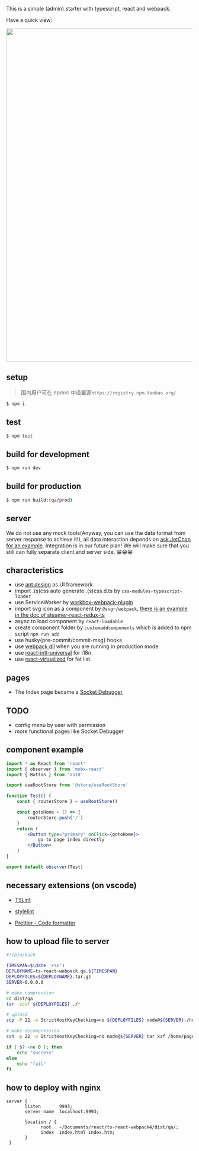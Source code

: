 This is a simple (admin) starter with typescript, react and webpack.

Have a quick view:

<img src="http://10.0.1.26:3000/oper_team/admin-activity-antd/raw/branch/master/screenshot.png" width="900">

## setup

> 国内用户可在.npmrc 中设置源`https://registry.npm.taobao.org/`

```bash
$ npm i
```

## test

```bash
$ npm test
```

## build for development

```bash
$ npm run dev
```

## build for production

```bash
$ npm run build:(qa/prod)
```

## server

We do not use any mock tools(Anyway, you can use the data format from server response to achieve it!), all data interaction depends on [ask JetChan for an example](mailto:364950804@qq.com). Integration is in our future plan! We will make sure that you still can fully separate client and server side. 😁😁😁

## characteristics

-   use [ant design](https://ant.design/index-cn) as UI framework
-   import .(s)css auto generate .(s)css.d.ts by `css-modules-typescript-loader`
-   use ServiceWorker by [workbox-webpack-plugin](https://developers.google.com/web/tools/workbox/modules/workbox-webpack-plugin)
-   import svg icon as a component by `@svgr/webpack`, [there is an example in the doc of steamer-react-redux-ts](https://github.com/YDJ-FE/steamer-react-ts/blob/master/docs/svg.md)
-   async to load component by `react-loadable`
-   create component folder by `customaddcomponents` which is added to npm script `npm run add`
-   use husky{pre-commit/commit-msg} hooks
-   use [webpack dll](https://webpack.js.org/plugins/dll-plugin/) when you are running in production mode
-   use [react-intl-universal](https://github.com/alibaba/react-intl-universal) for i18n.
-   use [react-virtualized](https://github.com/bvaughn/react-virtualized) for fat list.

## pages

-   The Index page became a [Socket Debugger](https://127.0.0.1:8091/#/)

## TODO

-   config menu by user with permission
-   more functional pages like Socket Debugger

## component example

```jsx
import * as React from 'react'
import { observer } from 'mobx-react'
import { Button } from 'antd'

import useRootStore from '@store/useRootStore'

function Test() {
    const { routerStore } = useRootStore()

    const gotoHome = () => {
        routerStore.push('/')
    }
    return (
        <Button type="primary" onClick={gotoHome}>
            go to page index directly
        </Button>
    )
}

export default observer(Test)
```

## necessary extensions (on vscode)

-   [TSLint](https://marketplace.visualstudio.com/items?itemName=eg2.tslint)

-   [stylelint](https://marketplace.visualstudio.com/items?itemName=shinnn.stylelint)

-   [Prettier - Code formatter](https://marketplace.visualstudio.com/items?itemName=esbenp.prettier-vscode)

## how to upload file to server

```bash
#!/bin/bash

TIMESPAN=$(date '+%s')
DEPLOYNAME=ts-react-webpack.qa.${TIMESPAN}
DEPLOYFILES=${DEPLOYNAME}.tar.gz
SERVER=0.0.0.0

# make compression
cd dist/qa
tar -zcvf ${DEPLOYFILES} ./*

# upload
scp -P 22 -o StrictHostKeyChecking=no ${DEPLOYFILES} node@${SERVER}:/home/pages/ts-react-webpack/tarfiles

# make decompression
ssh -p 22 -o StrictHostKeyChecking=no node@${SERVER} tar xzf /home/pages/ts-react-webpack/tarfiles/${DEPLOYFILES} -C /home/pages/ts-react-webpack

if [ $? -ne 0 ]; then
    echo "success"
else
    echo "fail"
fi
```

## how to deploy with nginx

```nginx
server {
       listen       9993;
       server_name  localhost:9993;

       location / {
             root   ~/Documents/react/ts-react-webpack4/dist/qa/;
             index  index.html index.htm;
       }
 }
```

